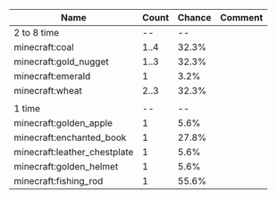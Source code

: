 | Name                         | Count | Chance | Comment |
| ---------------------------- | ----- | ------ | ------- |
| 2 to 8 time                  |    -- |     -- |         |
| minecraft:coal               |  1..4 |  32.3% |         |
| minecraft:gold_nugget        |  1..3 |  32.3% |         |
| minecraft:emerald            |     1 |   3.2% |         |
| minecraft:wheat              |  2..3 |  32.3% |         |
|                              |       |        |         |
| 1 time                       |    -- |     -- |         |
| minecraft:golden_apple       |     1 |   5.6% |         |
| minecraft:enchanted_book     |     1 |  27.8% |         |
| minecraft:leather_chestplate |     1 |   5.6% |         |
| minecraft:golden_helmet      |     1 |   5.6% |         |
| minecraft:fishing_rod        |     1 |  55.6% |         |